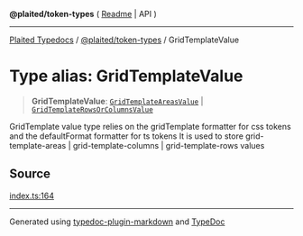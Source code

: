 **@plaited/token-types** ( [Readme](../README.md) \| API )

***

[Plaited Typedocs](../../../modules.md) / [@plaited/token-types](../modules.md) / GridTemplateValue

# Type alias: GridTemplateValue

> **GridTemplateValue**: [`GridTemplateAreasValue`](GridTemplateAreasValue.md) \| [`GridTemplateRowsOrColumnsValue`](GridTemplateRowsOrColumnsValue.md)

GridTemplate value type relies on the gridTemplate formatter for css tokens
and the defaultFormat formatter for ts tokens
It is used to store grid-template-areas | grid-template-columns | grid-template-rows values

## Source

[index.ts:164](https://github.com/plaited/plaited/blob/d85458a/libs/token-types/src/index.ts#L164)

***

Generated using [typedoc-plugin-markdown](https://www.npmjs.com/package/typedoc-plugin-markdown) and [TypeDoc](https://typedoc.org/)
